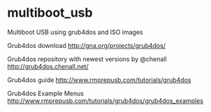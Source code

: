 # multiboot_usb
Multiboot USB using grub4dos and ISO images

Grub4dos download
http://gna.org/projects/grub4dos/

Grub4dos repository with newest versions by @chenall
http://grub4dos.chenall.net/

Grub4dos guide
http://www.rmprepusb.com/tutorials/grub4dos

Grub4dos Example Menus
http://www.rmprepusb.com/tutorials/grub4dos/grub4dos_examples
